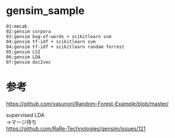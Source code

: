 # gensim_sample

    01:mecab
    02:gensim corpora
    03:gensim bag-of-words + scikitlearn svm
    04:gensim tf-idf + scikitlearn svm
    04:gensim tf-idf + scikitlearn randam forrest
    05:gensim LSI
    06:gensim LDA
    07:gensim doc2vec


# 参考

https://github.com/yasunori/Random-Forest-Example/blob/master/    

supervised LDA    
→マージ待ち    
https://github.com/RaRe-Technologies/gensim/issues/121    